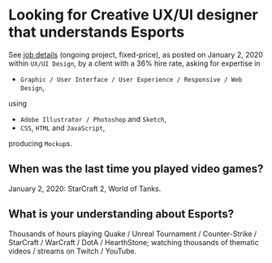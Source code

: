 # Looking for Creative UX/UI designer that understands Esports

See [job details](docs/job-details.pdf) (ongoing project, fixed-price), as posted on January 2, 2020 within `UX/UI Design`, by a client with a 36% hire rate, asking for expertise in 

- `Graphic / User Interface / User Experience / Responsive / Web Design`,

using 

- `Adobe Illustrator / Photoshop` and `Sketch`,
- `CSS`, `HTML` and `JavaScript`,

producing `Mockup`s.

## When was the last time you played video games?

January 2, 2020: StarCraft 2, World of Tanks.

## What is your understanding about Esports?

Thousands of hours playing Quake / Unreal Tournament / Counter-Strike / StarCraft / WarCraft / DotA / HearthStone; watching thousands of thematic videos / streams on Twitch / YouTube.